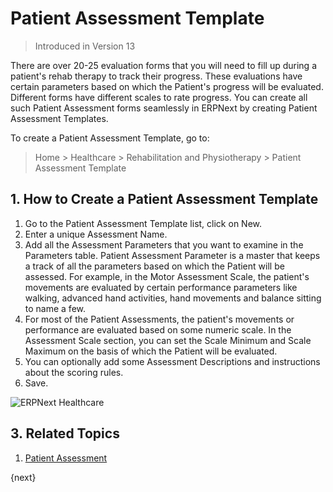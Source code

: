 <!-- add-breadcrumbs -->

# Patient Assessment Template

> Introduced in Version 13

There are over 20-25 evaluation forms that you will need to fill up during a patient's rehab therapy to track their progress. These evaluations have certain parameters based on which the Patient's progress will be evaluated. Different forms have different scales to rate progress. You can create all such Patient Assessment forms seamlessly in ERPNext by creating Patient Assessment Templates.

To create a Patient Assessment Template, go to:

> Home > Healthcare > Rehabilitation and Physiotherapy > Patient Assessment Template

## 1. How to Create a Patient Assessment Template

1. Go to the Patient Assessment Template list, click on New.
2. Enter a unique Assessment Name.
3. Add all the Assessment Parameters that you want to examine in the Parameters table. Patient Assessment Parameter is a master that keeps a track of all the parameters based on which the Patient will be assessed. For example, in the Motor Assessment Scale, the patient's movements are evaluated by certain performance parameters like walking, advanced hand activities, hand movements and balance sitting to name a few.
4. For most of the Patient Assessments, the patient's movements or performance are evaluated based on some numeric scale. In the Assessment Scale section, you can set the Scale Minimum and Scale Maximum on the basis of which the Patient will be evaluated.
5. You can optionally add some Assessment Descriptions and instructions about the scoring rules.
6. Save.

<img class="screenshot" alt="ERPNext Healthcare" src="{{docs_base_url}}/assets/img/healthcare/patient-assessment-template.png">

## 3. Related Topics
1. [Patient Assessment](/docs/user/manual/en/healthcare/patient_assessment)

{next}
